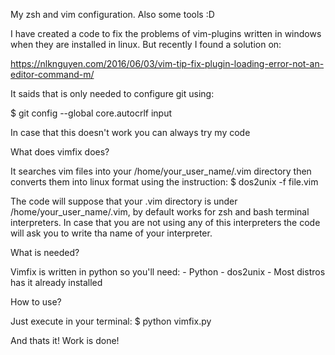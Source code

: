 My zsh and vim configuration.
Also some tools :D

I have created a code to fix the problems of vim-plugins written in windows when they are installed in linux. But recently I found a solution on:

https://nlknguyen.com/2016/06/03/vim-tip-fix-plugin-loading-error-not-an-editor-command-m/

It saids that is only needed to configure git using:

  $ git config --global core.autocrlf input

In case that this doesn't work you can always try my code

What does vimfix does?

It searches vim files into your /home/your_user_name/.vim directory then converts them into linux format using the instruction: $ dos2unix -f file.vim

The code will suppose that your .vim directory is under /home/your_user_name/.vim, by default works for zsh and bash terminal interpreters. In case that you are not using any of this interpreters the code will ask you to write tha name of your interpreter.

What is needed?

Vimfix is written in python so you'll need:
    - Python
    - dos2unix - Most distros has it already installed

How to use?

Just execute in your terminal:
    $ python vimfix.py

And thats it! Work is done!


